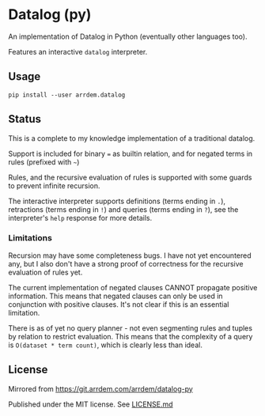 # Datalog (py)

An implementation of Datalog in Python (eventually other languages too).

Features an interactive `datalog` interpreter.

## Usage

`pip install --user arrdem.datalog`

## Status

This is a complete to my knowledge implementation of a traditional datalog.

Support is included for binary `=` as builtin relation, and for negated terms in
rules (prefixed with `~`)

Rules, and the recursive evaluation of rules is supported with some guards to
prevent infinite recursion.

The interactive interpreter supports definitions (terms ending in `.`),
retractions (terms ending in `!`) and queries (terms ending in `?`), see the
interpreter's `help` response for more details.

### Limitations

Recursion may have some completeness bugs. I have not yet encountered any, but I
also don't have a strong proof of correctness for the recursive evaluation of
rules yet.

The current implementation of negated clauses CANNOT propagate positive
information. This means that negated clauses can only be used in conjunction
with positive clauses. It's not clear if this is an essential limitation.

There is as of yet no query planner - not even segmenting rules and tuples by
relation to restrict evaluation. This means that the complexity of a query is
`O(dataset * term count)`, which is clearly less than ideal.

## License

Mirrored from https://git.arrdem.com/arrdem/datalog-py

Published under the MIT license. See [LICENSE.md](LICENSE.md)
